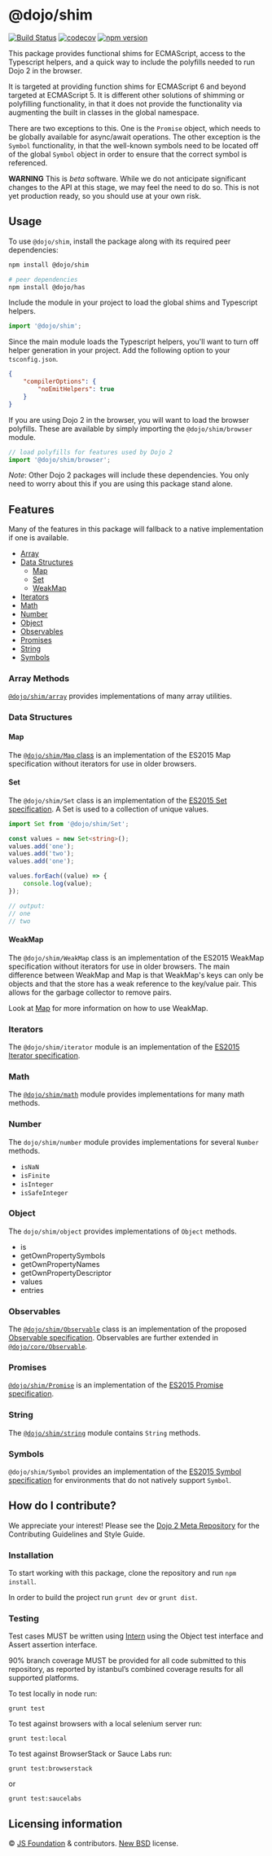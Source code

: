 # @dojo/shim

[![Build Status](https://travis-ci.org/dojo/shim.svg?branch=master)](https://travis-ci.org/dojo/shim)
[![codecov](https://codecov.io/gh/dojo/shim/branch/master/graph/badge.svg)](https://codecov.io/gh/dojo/shim)
[![npm version](https://badge.fury.io/js/%40dojo%2Fshim.svg)](https://badge.fury.io/js/%40dojo%2Fshim)

This package provides functional shims for ECMAScript, access to the Typescript helpers, and a quick way to include the polyfills needed to run Dojo 2 in the browser.

It is targeted at providing function shims for ECMAScript 6 and beyond targeted at ECMAScript 5.  It is different
other solutions of shimming or polyfilling functionality, in that it does not provide the functionality via
augmenting the built in classes in the global namespace.

There are two exceptions to this. One is the `Promise` object, which needs to be globally available for async/await
operations. The other exception is the `Symbol` functionality, in that the well-known symbols need to be located
off of the global `Symbol` object in order to ensure that the correct symbol is referenced.

**WARNING** This is *beta* software.  While we do not anticipate significant changes to the API at this stage, we may feel the need to do so.  This is not yet production ready, so you should use at your own risk.

## Usage

To use `@dojo/shim`, install the package along with its required peer dependencies:

```bash
npm install @dojo/shim

# peer dependencies
npm install @dojo/has
```

Include the module in your project to load the global shims and Typescript helpers.

```typescript
import '@dojo/shim';
```

Since the main module loads the Typescript helpers, you'll want to turn off helper generation in your project. Add the following option to your `tsconfig.json`.

```json
{
	"compilerOptions": {
		"noEmitHelpers": true
	}
}
```

If you are using Dojo 2 in the browser, you will want to load the browser polyfills. These are available by simply importing the `@dojo/shim/browser` module.

```typescript
// load polyfills for features used by Dojo 2
import '@dojo/shim/browser';
```

*Note*: Other Dojo 2 packages will include these dependencies.  You only need to worry about this if you are using this package stand alone.

## Features

Many of the features in this package will fallback to a native implementation if one is available.

- [Array](#array-methods)
- [Data Structures](#data-structures)
    - [Map](#map)
    - [Set](#set)
    - [WeakMap](#weakmap)
- [Iterators](#iterators)
- [Math](#math)
- [Number](#number)
- [Object](#object)
- [Observables](#observables)
- [Promises](#promises)
- [String](#string)
- [Symbols](#symbols)

### Array Methods

[`@dojo/shim/array`](docs/array.md) provides implementations of many array utilities.

### Data Structures

#### Map

The [`@dojo/shim/Map` class](docs/Map.md) is an implementation of the ES2015 Map specification
without iterators for use in older browsers.

#### Set

The `@dojo/shim/Set` class is an implementation of the [ES2015 Set specification](http://www.ecma-international.org/ecma-262/6.0/#sec-set-objects).  A Set is used to a collection of unique values.

```typescript
import Set from '@dojo/shim/Set';

const values = new Set<string>();
values.add('one');
values.add('two');
values.add('one');

values.forEach((value) => {
    console.log(value);
});

// output:
// one
// two
```

#### WeakMap

The `@dojo/shim/WeakMap` class is an implementation of the ES2015 WeakMap specification
without iterators for use in older browsers. The main difference between WeakMap and Map
is that WeakMap's keys can only be objects and that the store has a weak reference
to the key/value pair. This allows for the garbage collector to remove pairs.

Look at [Map](docs/Map.md) for more information on how to use WeakMap.

### Iterators

The `@dojo/shim/iterator` module is an implementation of the [ES2015 Iterator specification](http://www.ecma-international.org/ecma-262/6.0/#sec-iteration).

### Math

The [`@dojo/shim/math`](docs/math.md) module provides implementations for many math methods.

### Number

The `dojo/shim/number` module provides implementations for several `Number` methods.

* `isNaN`
* `isFinite`
* `isInteger`
* `isSafeInteger`

### Object

The `dojo/shim/object` provides implementations of `Object` methods.

* is
* getOwnPropertySymbols
* getOwnPropertyNames
* getOwnPropertyDescriptor
* values
* entries

### Observables

The [`@dojo/shim/Observable`](docs/Observable.md) class is an implementation of the proposed [Observable specification](https://tc39.github.io/proposal-observable/).  Observables are further extended in [`@dojo/core/Observable`](https://github.com/dojo/core/blob/master/src/Observable.ts).

### Promises

[`@dojo/shim/Promise`](docs/Promise.md) is an implementation of the [ES2015 Promise specification](http://www.ecma-international.org/ecma-262/6.0/#sec-promise-objects).

### String

The [`@dojo/shim/string`](docs/string.md) module contains `String` methods.

### Symbols

`@dojo/shim/Symbol` provides an implementation of the [ES2015 Symbol specification](http://www.ecma-international.org/ecma-262/6.0/#sec-symbol-objects) for environments that do not natively support `Symbol`.

## How do I contribute?

We appreciate your interest!  Please see the [Dojo 2 Meta Repository](https://github.com/dojo/meta#readme) for the
Contributing Guidelines and Style Guide.

### Installation

To start working with this package, clone the repository and run `npm install`.

In order to build the project run `grunt dev` or `grunt dist`.

### Testing

Test cases MUST be written using [Intern](https://theintern.github.io) using the Object test interface and Assert assertion interface.

90% branch coverage MUST be provided for all code submitted to this repository, as reported by istanbul’s combined coverage results for all supported platforms.

To test locally in node run:

`grunt test`

To test against browsers with a local selenium server run:

`grunt test:local`

To test against BrowserStack or Sauce Labs run:

`grunt test:browserstack`

or

`grunt test:saucelabs`

## Licensing information

© [JS Foundation](https://js.foundation/) & contributors. [New BSD](http://opensource.org/licenses/BSD-3-Clause) license.

